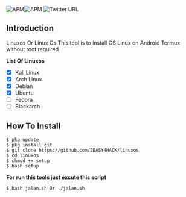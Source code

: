 ![APM](https://img.shields.io/apm/l/vim-mode.svg?style=for-the-badge)![APM](https://img.shields.io/badge/Tested%20On-Android-brightgreen.svg?style=for-the-badge)
![Twitter URL](https://img.shields.io/twitter/url/http/twitter.com/2e4hteam.svg?style=social)
## Introduction
Linuxos Or Linux Os This tool is to install OS Linux on Android Termux without root required

**List Of Linuxos**
- [x] Kali Linux
- [x] Arch Linux
- [x] Debian
- [x] Ubuntu
- [ ] Fedora
- [ ] Blackarch
## How To Install
```
$ pkg update
$ pkg install git
$ git clone https://github.com/2EASY4HACK/linuxos
$ cd linuxos
$ chmod +x setup
$ bash setup
```
**For run this tools just excute this script**
```
$ bash jalan.sh Or ./jalan.sh
```
